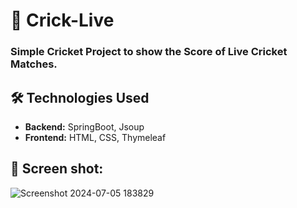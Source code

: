 # 🏏 Crick-Live 
### Simple Cricket Project to show the Score of Live Cricket Matches.
## 🛠️ Technologies Used
- **Backend:** SpringBoot, Jsoup
- **Frontend:** HTML, CSS, Thymeleaf

## 📸 Screen shot:
![Screenshot 2024-07-05 183829](https://github.com/AADIL028/Crick-Live/assets/112774372/3e32f80c-1215-4065-99e7-eb4a63926eb5)
